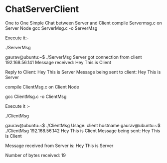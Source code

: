 # ChatServerClient
One to One Simple Chat between Server and Client 
compile Servermsg.c on Server Node
gcc ServerMsg.c -o ServerMsg

Execute it:-

./ServerMsg 


gaurav@ubuntu:~$ ./ServerMsg 
Server got connection from client 192.168.56.141
Message received: Hey This is Client 

Reply to Client:
Hey This is Server
Message being sent to client: Hey This is Server




compile ClientMsg.c on Client Node

gcc ClientMsg.c -o ClientMsg 

Execute it :-

./ClientMsg 

gaurav@ubuntu:~$ ./ClientMsg 
Usage: client hostname
gaurav@ubuntu:~$ ./ClientMsg  192.168.56.142
Hey This is Client 
Message being sent: Hey This is Client 

Message received from Server is: Hey This is Server

Number of bytes received: 19




